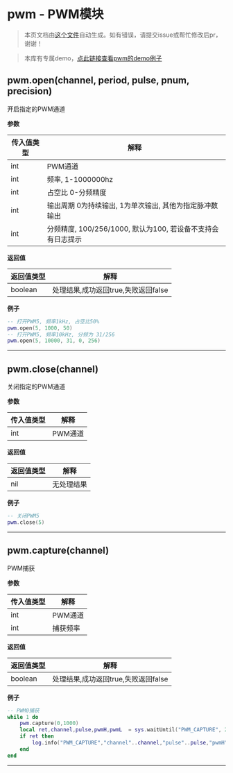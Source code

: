 # pwm - PWM模块

> 本页文档由[这个文件](https://gitee.com/openLuat/LuatOS/tree/master/luat/modules/luat_lib_pwm.c)自动生成。如有错误，请提交issue或帮忙修改后pr，谢谢！

> 本库有专属demo，[点此链接查看pwm的demo例子](https://gitee.com/openLuat/LuatOS/tree/master/demo/pwm)

## pwm.open(channel, period, pulse, pnum, precision)

开启指定的PWM通道

**参数**

|传入值类型|解释|
|-|-|
|int|PWM通道|
|int|频率, 1-1000000hz|
|int|占空比 0-分频精度|
|int|输出周期 0为持续输出, 1为单次输出, 其他为指定脉冲数输出|
|int|分频精度, 100/256/1000, 默认为100, 若设备不支持会有日志提示|

**返回值**

|返回值类型|解释|
|-|-|
|boolean|处理结果,成功返回true,失败返回false|

**例子**

```lua
-- 打开PWM5, 频率1kHz, 占空比50%
pwm.open(5, 1000, 50)
-- 打开PWM5, 频率10kHz, 分频为 31/256
pwm.open(5, 10000, 31, 0, 256)

```

---

## pwm.close(channel)

关闭指定的PWM通道

**参数**

|传入值类型|解释|
|-|-|
|int|PWM通道|

**返回值**

|返回值类型|解释|
|-|-|
|nil|无处理结果|

**例子**

```lua
-- 关闭PWM5
pwm.close(5)

```

---

## pwm.capture(channel)

PWM捕获

**参数**

|传入值类型|解释|
|-|-|
|int|PWM通道|
|int|捕获频率|

**返回值**

|返回值类型|解释|
|-|-|
|boolean|处理结果,成功返回true,失败返回false|

**例子**

```lua
-- PWM0捕获
while 1 do
    pwm.capture(0,1000)
    local ret,channel,pulse,pwmH,pwmL  = sys.waitUntil("PWM_CAPTURE", 2000)
    if ret then
        log.info("PWM_CAPTURE","channel"..channel,"pulse"..pulse,"pwmH"..pwmH,"pwmL"..pwmL)
    end
end

```

---

